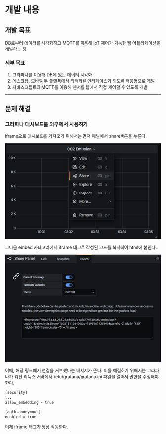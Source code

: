 # 개발 내용

## 개발 목표

DB로부터 데이터를 시각화하고 MQTT를 이용해 IoT 제어가 가능한 웹 어플리케이션을 개발하는 것.

### 세부 목표

1. 그라파나를 이용해 DB에 있는 데이터 시각화
2. 데스크탑, 모바일 두 플랫폼에서 최적화된 인터페이스가 되도록 적응형으로 개발
3. 자바스크립트와 MQTT를 이용해 센서를 웹에서 직접 제어할 수 있도록 개발

---

## 문제 해결

### 그라파나 대시보드를 외부에서 사용하기

iframe으로 대시보드를 가져오기 위해서는 먼저 패널에서 share버튼을 누른다.

![](.README_images/panel-menu.png)

그다음 embed 카테고리에서 iframe 태그로 작성된 코드를 복사하여 html에 붙인다.

![](.README_images/panel-embed.png)

이때, 해당 링크에서 연결을 거부했다는 메세지가 뜬다.
이를 해결하기 위해서는 그라파나가 켜진 리눅스 서버에서 /etc/grafana/grafana.ini 파일을 열어서 권한을 수정해야 한다.

```shell script
[security]
...
allow_embedding = true
```

```shell script
[auth.anonymous]
enabled = true
```

이제 iframe 태그가 정상 작동한다.